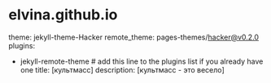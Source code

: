 # elvina.github.io
theme: jekyll-theme-Hacker
remote_theme: pages-themes/hacker@v0.2.0
plugins:
- jekyll-remote-theme # add this line to the plugins list if you already have one
title: [культмасс]
description: [культмасс - это весело] 
